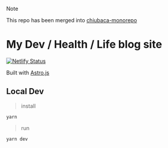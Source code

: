 > [!NOTE]  
> This repo has been merged into [chiubaca-monorepo](https://github.com/chiubaca/chiubaca-monorepo/tree/main/apps/chiubaca.com)

# My Dev / Health / Life blog site 
[![Netlify Status](https://api.netlify.com/api/v1/badges/25cb6de7-ba37-4736-b165-1b002fb311d8/deploy-status)](https://app.netlify.com/sites/chiubaca-blog/deploys)

Built with [Astro.js](https://astro.build/)

## Local Dev

> install

`yarn`

> run

`yarn dev`
